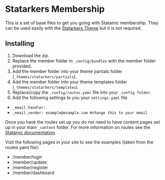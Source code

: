 Statarkers Membership
=====================
This is a set of base files to get you going with Statamic membership. They can be used easily with the [Statarkers Theme](https://github.com/statamicthemes/statarkers-theme) but it is not required.

## Installing
1. Download the zip.
2. Replace the member folder in `_config/bundles` with the member folder provided.
3. Add the member folder into your theme partials folder (`_themes/statarkers/partials`).
4. Add the member folder into your theme templates folder (`_themes/statarkers/templates`).
5. Replace/copy the `_config/routes.yaml` file into your `_config folder`.
6. Add the following settings to you your `settings.yaml` file.
  - `_email_handler:`
  - `_email_sender: example@example.com #change this to your email` 

Once you have the routes set up you do not need to have content pages set up in your main `_content` folder. For more information on routes see the [Statamic documentation](http://statamic.com/learn/advanced-features/routes).

Visit the following pages in your site to see the examples (taken from the routes.yaml file):

- /member/login
- /member/update:
- /member/register
- /member/dashboard
